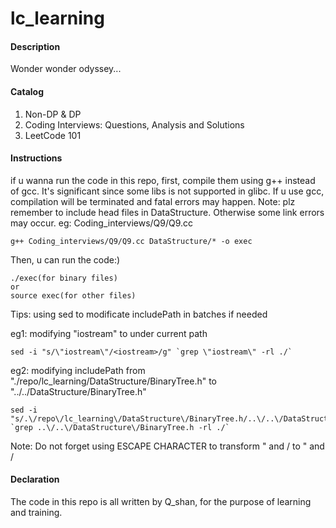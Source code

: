 # lc_learning

#### Description
Wonder wonder odyssey...

#### Catalog
1.  Non-DP & DP
2.  Coding Interviews: Questions, Analysis and Solutions
3.  LeetCode 101

#### Instructions
if u wanna run the code in this repo, first, compile them using g++ instead of gcc. It's significant since some libs is not supported in glibc. If u use gcc, compilation will be terminated and fatal errors may happen.
Note: plz remember to include head files in DataStructure. Otherwise some link errors may occur. 
eg: Coding_interviews/Q9/Q9.cc

```
g++ Coding_interviews/Q9/Q9.cc DataStructure/* -o exec
```
Then, u can run the code:)

```
./exec(for binary files)
or
source exec(for other files)
```

Tips: using sed to modificate includePath in batches if needed

eg1: modifying "iostream" to <iostream> under current path

```
sed -i "s/\"iostream\"/<iostream>/g" `grep \"iostream\" -rl ./`
```
eg2: modifying includePath from "./repo/lc_learning/DataStructure/BinaryTree.h" to "../../DataStructure/BinaryTree.h"

```
sed -i "s/.\/repo\/lc_learning\/DataStructure\/BinaryTree.h/..\/..\/DataStructure\/BinaryTree.h/g" `grep ..\/..\/DataStructure\/BinaryTree.h -rl ./`
```
Note: Do not forget using ESCAPE CHARACTER to transform " and / to \" and \/

####  Declaration
The code in this repo is all written by Q_shan, for the purpose of learning and training.